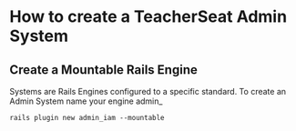 # How to create a TeacherSeat Admin System


## Create a Mountable Rails Engine

Systems are Rails Engines configured to a specific standard.
To create an Admin System name your engine admin_<system>

```
rails plugin new admin_iam --mountable
```
